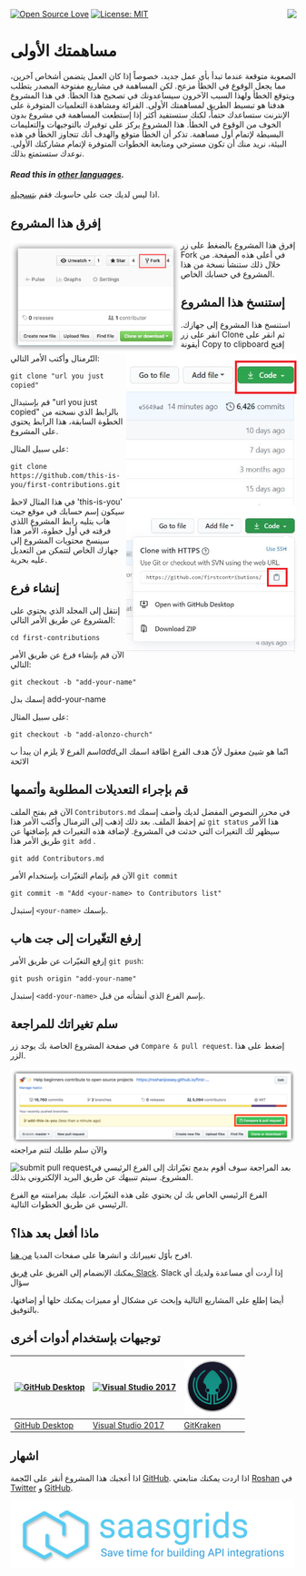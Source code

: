 [![Open Source Love](https://badges.frapsoft.com/os/v1/open-source.svg?v=103)](https://github.com/ellerbrock/open-source-badges/)
[<img align="right" src="https://firstcontributions.herokuapp.com/badge.svg">](https://firstcontributions.herokuapp.com)
[![License: MIT](https://img.shields.io/badge/License-MIT-green.svg)](https://opensource.org/licenses/MIT)


# مساهمتك الأولى 

الصعوبة متوقعة عندما تبدأ بأي عمل جديد، خصوصاً إذا كان العمل يتضمن أشخاص آخرين، مما يجعل الوقوع في الخطأ مزعج.
لكن المساهمة في مشاريع مفتوحة المصدر يتطلب ويتوقع الخطأ ولهذا السبب الآخرون سيساعدونك في تصحيح هذا الخطأ.
في هذا المشروع هدفنا هو تبسيط الطريق لمساهمتك الأولى. القرائة ومشاهدة التعلميات المتوفرة على الإنترنت ستساعدك حتماً، لكنك ستستفيد أكثر إذا إستطعت المساهمة في مشروع بدون الخوف من الوقوع في الخطأ. هذا المشروع يركز على توفيرك بالتوجيهات والتعليمات البسيطة لإتمام أول مساهمة.
تذكر أن الخطأ متوقع والهدف أنك تتجاوز الخطأ في هذه البيئة، نريد منك أن تكون مسترخي ومتابعة الخطوات المتوفرة لإتمام مشاركتك الأولى. نوعدك ستستمتع بذلك.

#### *Read this in [other languages](Translations.md).*

اذا ليس لديك جت على حاسوبك فقم [بتسجيله](https://help.github.com/articles/set-up-git).

##  إفرق هذا المشروع
<img style="float: left;" width="300" src="../assets/fork.png" alt="fork this repository" />
إفرق هذا المشروع بالضغط على زر Fork في أعلى هذه الصفحة.
من خلال ذلك ستنشأ نسخة من هذا المشروع في حسابك الخاص.



## إستنسخ هذا المشروع
<img style="float: right;" width="300" src="../assets/clone.png" alt="clone this repository" />

<img style="float: right;" width="300" src="../assets/copy-to-clipboard.png" alt="copy URL to clipboard" />

استنسخ هذا المشروع إلى جهازك.
انقر على زر Clone ثم انقر على أيقونة Copy to clipboard
إفتح التّرمنال وأكتب الأمر التالي:

```
git clone "url you just copied"
```

قم بإستبدال "url you just copied" بالرابط الذي نسخته من الخطوة السابقة، هذا الرابط يحتوي على المشروع.

على سبيل المثال:

```
git clone https://github.com/this-is-you/first-contributions.git
```

في هذا المثال لاحظ 'this-is-you' سيكون إسم حسابك في موقع جيت هاب يتليه رابط المشروع اللذي فرقته في أول خطوة، الأمر هذا سينسخ محتويات المشروع إلى جهازك الخاص لتتمكن من التعديل عليه بحرية.

## إنشاء فرع 

إنتقل إلى المجلد الذي يحتوي على المشروع عن طريق الأمر التالي:

```
cd first-contributions
```

الآن قم بإنشاء فرع عن طريق الأمر التالي:

```
git checkout -b "add-your-name"
```

إسمك بدل add-your-name

على سبيل المثال:

```
git checkout -b "add-alonzo-church"
```
اسم الفرع لا يلزم ان يبدأ ب*add*انّما هو شيئ معقول لأنّ هدف الفرع اظافة اسمك الى الائحة

## قم بإجراء التعديلات المطلوبة وأتممها

الآن قم بفتح الملف `Contributors.md` في محرر النصوص المفضل لديك وأضف إسمك ثم إحفظ الملف.
بعد ذلك إذهب إلى الترمنال وأكتب الأمر هذا `git status` هذا الأمر سيظهر لك التغيرات التي حدثت في المشروع.
لإضافة هذه التغيرات قم بإضافتها عن طريق الأمر هذا `git add` .

```
git add Contributors.md
```

الآن قم بإتمام التغيّرات بإستخدام الأمر `git commit`

```
git commit -m "Add <your-name> to Contributors list"
```

إستبدل `<your-name>` بإسمك.


##  إرفع التغّيرات إلى جت هاب

إرفع التغيّرات عن طريق الأمر `git push`:

```
git push origin "add-your-name"
```

إستبدل `<add-your-name>` بإسم الفرع الذي أنشأته من قبل.

## سلم تغيراتك للمراجعة

في صفحة المشروع الخاصة بك يوجد زر `Compare & pull request`. إضغط على هذا الزر.

<img style="float: left;" src="../assets/compare-and-pull.png" alt="create a pull request" />

والآن سلم طلبك لتتم مراجعته

<img style="float: left;" src="../assets/submit-pull.png" alt="submit pull request" />

بعد المراجعة سوف أقوم بدمج تغيّراتك إلى الفرع الرئيسي في المشروع. سيتم تنبيهك عن طريق البريد الإلكتروني بذلك.

الفرع الرئيسي الخاص بك لن يحتوي على هذه التغيّرات. عليك بمزامنته مع الفرع الرئيسي عن طريق الخطوات التالية.

## ماذا أفعل بعد هذا؟
افرح بأوّل تغييراتك و انشرها على صفحات المديا [من هنا](https://roshanjossey.github.io/first-contributions/#social-share).
 
يمكنك الإنضمام إلى الفريق على [فريق Slack](https://firstcontributions.herokuapp.com). Slack إذا أردت أي مساعدة ولديك أي سؤال

أيضا إطلع على المشاريع التالية وإبحث عن مشكال أو مميزات يمكنك حلها أو إضافتها، بالتوفيق.

## توجيهات بإستخدام أدوات أخرى

|<a href="github-desktop-tutorial.md"><img alt="GitHub Desktop" src="https://desktop.github.com/images/desktop-icon.svg" width="100"></a>|<a href="github-windows-vs2017-tutorial.md"><img alt="Visual Studio 2017" src="https://www.microsoft.com/net/images/vslogo.png" width="100"></a>|<a href="gitkraken-tutorial.md"><img alt="GitKraken" src="/assets/gk-icon.png" width="100"></a>|
|---|---|---|
|[GitHub Desktop](github-desktop-tutorial.md)|[Visual Studio 2017](github-windows-vs2017-tutorial.md)|[GitKraken](gitkraken-tutorial.md)|

## اشهار 

اذا أعجبك هذا المشروع أنقر على النّجمة [GitHub](https://github.com/Roshanjossey/first-contributions).
اذا اردت يمكنك متابعتي [Roshan](https://roshanjossey.github.io/) في
[Twitter](https://twitter.com/sudo__bangbang) و
[GitHub](https://github.com/roshanjossey).

<a href="http://saasgrids.com"> <img alt="http://saasgrids.com" src="../assets/saasgrids-banner.png" width="500"></a>

